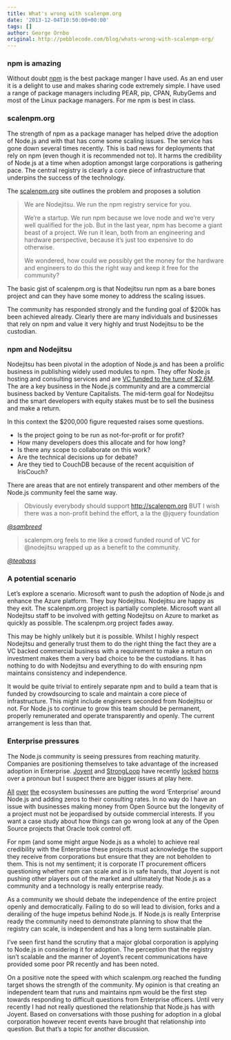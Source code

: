 ```yaml
---
title: What's wrong with scalenpm.org
date: '2013-12-04T10:50:00+00:00'
tags: []
author: George Ornbo
original: http://pebblecode.com/blog/whats-wrong-with-scalenpm-org/
---
```

<h3>npm is amazing</h3>

<p>Without doubt <a href="https://npmjs.org/">npm</a> is the best package manger I have used. As an end user it is a delight to use and makes sharing code extremely simple. I have used a range of package managers including PEAR, pip, CPAN, RubyGems and most of the Linux package managers. For me npm is best in class.</p>

<h3>scalenpm.org</h3>

<p>The strength of npm as a package manager has helped drive the adoption of Node.js and with that has come some scaling issues. The service has gone down several times recently. This is bad news for deployments that rely on npm (even though it is recommended not to). It harms the credibility of Node.js at a time when adoption amongst large corporations is gathering pace. The central registry is clearly a core piece of infrastructure that underpins the success of the technology.</p>

<p>The <a href="https://scalenpm.org/">scalenpm.org</a> site outlines the problem and proposes a solution</p>

<blockquote>
  <p>We are Nodejitsu. We run the npm registry service for you.</p>

  <p>We’re a startup. We run npm because we love node and we’re very well qualified for the job. But in the last year, npm has become a giant beast of a project. We run it lean, both from an engineering and hardware perspective, because it’s just too expensive to do otherwise.</p>

  <p>We wondered, how could we possibly get the money for the hardware and engineers to do this the right way and keep it free for the community?</p>
</blockquote>

<p>The basic gist of scalenpm.org is that Nodejitsu run npm as a bare bones project and can they have some money to address the scaling issues.</p>

<p>The community has responded strongly and the funding goal of $200k has been achieved already. Clearly there are many individuals and businesses that rely on npm and value it very highly and trust Nodejitsu to be the custodian.</p>

<h3>npm and Nodejitsu</h3>

<p>Nodejitsu has been pivotal in the adoption of Node.js and has been a prolific business in publishing widely used modules to npm. They offer Node.js hosting and consulting services and are <a href="http://www.crunchbase.com/company/nodejitsu">VC funded to the tune of $2.6M</a>. The are a key business in the Node.js community and are a commercial business backed by Venture Capitalists. The mid-term goal for Nodejitsu and the smart developers with equity stakes must be to sell the business and make a return.</p>

<p>In this context the $200,000 figure requested raises some questions.</p>

<ul><li>Is the project going to be run as not-for-profit or for profit?</li>
<li>How many developers does this allocate and for how long?</li>
<li>Is there any scope to collaborate on this work?</li>
<li>Are the technical decisions up for debate?</li>
<li>Are they tied to CouchDB because of the recent acquisition of IrisCouch?</li>
</ul>

<p>There are areas that are not entirely transparent and other members of the Node.js community feel the same way.</p>

<blockquote>
  <p>Obviously everybody should support <a href="http://scalenpm.org">http://scalenpm.org</a>  BUT I wish there was a non-profit behind the effort, a la the @jquery foundation</p>
</blockquote>

<p><cite><a href="https://twitter.com/sambreed/status/405788913664421888">@sambreed</a></cite></p>

<blockquote>
  <p>scalenpm.org  feels to me like a crowd funded round of VC for @nodejitsu wrapped up as a benefit to the community.</p>
</blockquote>

<p><cite><a href="https://twitter.com/teabass/status/405467400344068097">@teabass</a></cite></p>

<h3>A potential scenario</h3>

<p>Let&rsquo;s explore a scenario. Microsoft want to push the adoption of Node.js and enhance the Azure platform. They buy Nodejitsu. Nodejitsu are happy as they exit. The scalenpm.org project is partially complete. Microsoft want all Nodejitsu staff to be involved with getting Nodejitsu on Azure to market as quickly as possible. The scalenpm.org project fades away.</p>

<p>This may be highly unlikely but it is possible. Whilst I highly respect Nodejitsu and generally trust them to do the right thing the fact they are a VC backed commercial business with a requirement to make a return on investment makes them a very bad choice to be the custodians. It has nothing to do with Nodejitsu and everything to do with ensuring npm maintains consistency and independence.</p>

<p>It would be quite trivial to entirely separate npm and to build a team that is funded by crowdsourcing to scale and maintain a core piece of infrastructure. This might include engineers seconded from Nodejitsu or not. For Node.js to continue to grow this team should be permanent, properly remunerated and operate transparently and openly. The current arrangement is less than that.</p>

<h3>Enterprise pressures</h3>

<p>The Node.js community is seeing pressures from reaching maturity. Companies are positioning themselves to take advantage of the increased adoption in Enterprise. <a href="http://www.joyent.com/">Joyent</a> and <a href="http://strongloop.com/">StrongLoop</a> have recently <a href="http://www.joyent.com/blog/the-power-of-a-pronoun">locked</a> <a href="http://strongloop.com/strongblog/collaboration-not-derision-in-the-node-community/">horns</a> over a pronoun but I suspect there are bigger issues at play here.</p>

<p><a href="http://www.joyent.com/blog/production-node-js-core-support-for-all">All</a> <a href="https://www.nodejitsu.com/enterprise/npm/">over</a> <a href="http://strongloop.com/strongblog/announcing-strongloop-node-1-0-ga-an-enterprise-ready-node-js-distribution/">the</a> ecosystem businesses are putting the word &lsquo;Enterprise&rsquo; around Node.js and adding zeros to their consulting rates. In no way do I have an issue with businesses making money from Open Source but the longevity of a project must not be jeopardised by outside commercial interests. If you want a case study about how things can go wrong look at any of the Open Source projects that Oracle took control off.</p>

<p>For npm (and some might argue Node.js as a whole) to achieve real credibility with the Enterprise these projects must acknowledge the support they receive from corporations but ensure that they are not beholden to them. This is not my sentiment; it is corporate IT procurement officers questioning whether npm can scale and is in safe hands, that Joyent is not pushing other players out of the market and ultimately that Node.js as a community and a technology is really enterprise ready.</p>

<p>As a community we should debate the independence of the entire project openly and democratically.  Failing to do so will lead to division, forks and a derailing of the huge impetus behind Node.js. If Node.js is really Enterprise ready the community need to demonstrate planning to show that the registry can scale, is independent and has a long term sustainable plan.</p>

<p>I&rsquo;ve seen first hand the scrutiny that a major global corporation is applying to Node.js in considering it for adoption. The perception that the registry isn&rsquo;t scalable and the manner of Joyent&rsquo;s recent communications have provided some poor PR recently and has been noted.</p>

<p>On a positive note the speed with which scalenpm.org reached the funding target shows the strength of the community. My opinion is that creating an independent team that runs and maintains npm would be the first step towards responding to difficult questions from Enterprise officers. Until very recently I had not really questioned the relationship that Node.js has with Joyent. Based on conversations with those pushing for adoption in a global corporation however recent events have brought that relationship into question. But that&rsquo;s a topic for another discussion.</p>
